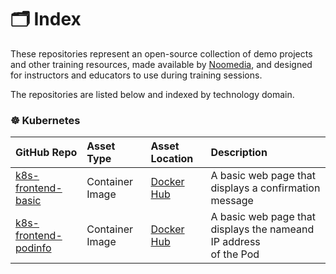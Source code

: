 # 🗂️ Index

These repositories represent an open-source collection of demo projects and other training resources, made available by [Noomedia](https://github.com/noomedia), and designed for instructors and educators to use during training sessions.

The repositories are listed below and indexed by technology domain.

### ☸️ Kubernetes

| GitHub Repo | Asset Type | Asset Location | Description |
| :--- | :--- | :--- | :--- |
| [k8s-frontend-basic](https://github.com/trainingdemos/k8s-frontend-basic) | Container Image | [Docker Hub](https://hub.docker.com/r/trainingdemos/k8s-frontend-basic) | A basic web page that displays a confirmation message |
| [k8s-frontend-podinfo](https://github.com/trainingdemos/k8s-frontend-podinfo) | Container Image | [Docker Hub](https://hub.docker.com/r/trainingdemos/k8s-frontend-podinfo) | A basic web page that displays the nameand IP address</br>of the Pod |
